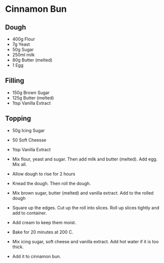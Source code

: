 # Cinnamon Bun

## Dough
- 400g Flour
- 7g Yeast
- 50g Sugar
- 250ml milk
- 80g Butter (melted)
- 1 Egg

## Filling
- 150g Brown Sugar
- 125g Butter (melted)
- 1tsp Vanilla Extract

## Topping
- 50g Icing Sugar
- 50 Soft Cheesse
- 1tsp Vanilla Extract


- Mix flour, yeast and sugar. Then add milk and butter (melted). Add egg. Mix all.
- Allow dough to rise for 2 hours
- Knead the dough. Then roll the dough.
- Mix brown sugar, butter (melted) and vanilla extract. Add to the rolled dough
- Square up the edges. Cut up the roll into slices. Roll up slices tightly and add to container.
- Add cream to keep them moist.
- Bake for 20 minutes at 200 C.
- Mix icing sugar, soft cheese and vanilla extract. Add hot water if it is too thick.
- Add it to cinnamon bun.